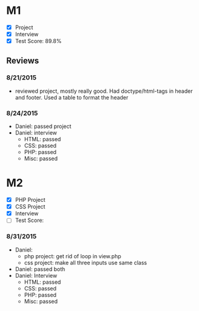 # M1

- [x] Project
- [x] Interview
- [x] Test Score: 89.8%

## Reviews

### 8/21/2015
- reviewed project, mostly really good. Had doctype/html-tags in header and footer. Used a table to format the header

### 8/24/2015
- Daniel: passed project
- Daniel: interview
  - HTML: passed
  - CSS: passed
  - PHP: passed
  - Misc: passed


# M2

- [x] PHP Project
- [x] CSS Project
- [x] Interview
- [ ] Test Score:

### 8/31/2015
- Daniel: 
  - php project: get rid of loop in view.php
  - css project: make all three inputs use same class
- Daniel: passed both
- Daniel: Interview
  - HTML: passed
  - CSS: passed
  - PHP: passed
  - Misc: passed
